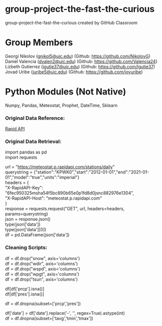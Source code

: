 # group-project-the-fast-the-curious
group-project-the-fast-the-curious created by GitHub Classroom

# Group Members
Georgi Nikolov (gnikol5@uic.edu) (Github: https://github.com/NikolovG)
Daniel Valencia (dvalen2@uic.edu) (Github: https://github.com/Valencia24)
Lizbeth Gutierrez (igutie37@uic.edu) (Github: https://github.com/lgutie37)
Jovad Uribe (juribe5@uic.edu) (Github: https://github.com/jovuribe)

# Python Modules (Not Native)
Numpy, Pandas, Meteostat, Prophet, DateTime, Sklearn

### Original Data Reference:
[Rapid API](https://rapidapi.com/meteostat/api/meteostat)

### Original Data Retrieval:
import pandas as pd  
import requests  
  
url = "https://meteostat.p.rapidapi.com/stations/daily"  
querystring = {"station":"KPWK0","start":"2012-01-01","end":"2021-01-01","model":"true","units":"imperial"}  
headers = {  
	"X-RapidAPI-Key": "6fec950325msha54f5bc890b65e0p1fd8d0jsnc882976e1304",  
	"X-RapidAPI-Host": "meteostat.p.rapidapi.com"  
}  
response = requests.request("GET", url, headers=headers, params=querystring)  
json = response.json()  
type(json['data'])  
type(json['data'][0])  
df = pd.DataFrame(json['data'])  

### Cleaning Scripts:
df = df.drop("snow", axis='columns')  
df = df.drop("wdir", axis='columns')  
df = df.drop("wspd", axis='columns')  
df = df.drop("wpgt", axis='columns')  
df = df.drop("tsun", axis='columns')  
  
df[df['prcp'].isna()]  
df[df['pres'].isna()]  
  
df = df.dropna(subset=['prcp','pres'])  
  
df['date'] = df['date'].replace('-', '', regex=True).astype(int)  
df = df.dropna(subset=['tavg','tmin','tmax'])  
